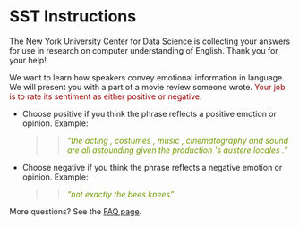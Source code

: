 # SST Instructions

The New York University Center for Data Science is collecting your answers for use in research on computer understanding of English. Thank you for your help!
<br/>

We want to learn how speakers convey emotional information in language. We will present you with a part of a movie review someone wrote. <span style="color:rgb(153, 0, 0)">Your job is to rate its sentiment as either positive or negative.</span>

+ Choose positive if you think the phrase reflects a positive emotion or opinion. Example:
	
	> > <span style="color:rgb(115, 153, 0)"> _“the acting , costumes , music , cinematography and sound are all astounding given the production 's austere locales .”_ </span>

+ Choose negative if you think the phrase reflects a negative emotion or opinion. Example:

	> > <span style="color:rgb(115, 153, 0)"> _“not exactly the bees knees”_ </span>

More questions? See the [FAQ page](https://nyu-mll.github.io/GLUE-human-performance/sst-faq).
